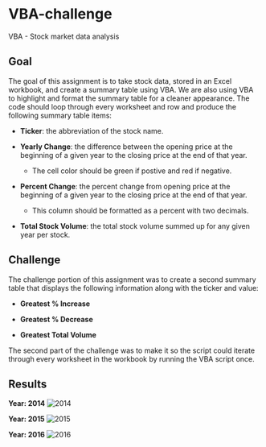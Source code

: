 # VBA-challenge
VBA - Stock market data analysis

## Goal
The goal of this assignment is to take stock data, stored in an Excel workbook, and create a summary table using VBA. We are also using VBA to highlight and format the summary table for a cleaner appearance. The code should loop through every worksheet and row and produce the following summary table items:

  - **Ticker**: the abbreviation of the stock name.
  
  - **Yearly Change**: the difference between the opening price at the beginning of a given year to the closing price at the end of that year.

    - The cell color should be green if postive and red if negative.
    
  - **Percent Change**: the percent change from opening price at the beginning of a given year to the closing price at the end of that year.
  
    - This column should be formatted as a percent with two decimals.
    
  - **Total Stock Volume**: the total stock volume summed up for any given year per stock.
  
  ## Challenge
  The challenge portion of this assignment was to create a second summary table that displays the following information along with the ticker and value:

  - **Greatest % Increase**
  
  - **Greatest % Decrease**
  
  - **Greatest Total Volume**
  
The second part of the challenge was to make it so the script could iterate through every worksheet in the workbook by running the VBA script once.

## Results
**Year: 2014**
![2014](https://github.com/Autonomousse/VBA-challenge/blob/master/VBAStocks/2014.PNG)

**Year: 2015**
![2015](https://github.com/Autonomousse/VBA-challenge/blob/master/VBAStocks/2015.PNG)

**Year: 2016**
![2016](https://github.com/Autonomousse/VBA-challenge/blob/master/VBAStocks/2016.PNG)
